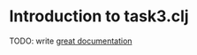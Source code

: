 # Introduction to task3.clj

TODO: write [great documentation](http://jacobian.org/writing/what-to-write/)
